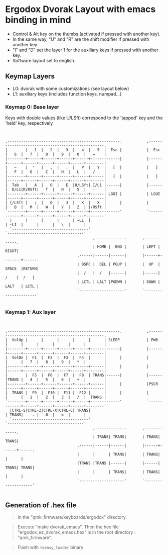 # Ergodox Dvorak Layout with emacs binding in mind
 * Control & Alt key on the thumbs (activated if pressed with another key).
 * In the same way, "U" and "R" are the shift modifier if pressed with another key.
 * "I" and "D" set the layer 1 for the auxiliary keys if pressed with another key.
 * Software layout set to english.

## Keymap Layers
 - L0: dvorak with some customizations (see layout below)
 - L1: auxiliary keys (includes function keys, numpad...)


### Keymap 0: Base layer
Keys with double values (like U/LSft) correspond to the 'tapped' key and the 'held' key, respectively

<pre><code>

,--------------------------------------------------.           ,--------------------------------------------------.
|        |   1  |   2  |   3  |   4  |   5  |  Esc |           |  Esc |   6  |   7  |   8  |   9  |   0  |   =    |
|--------+------+------+------+------+-------------|           |------+------+------+------+------+------+--------|
|   ~    |  '   |   ,  |   .  |   P  |   Y  |   [  |           |   ]  |   F  |   G  |   C  |   H  |   L  |   /    |
|--------+------+------+------+------+------|   {  |           |   }  |------+------+------+------+------+--------|
|  Tab   |   A  |   O  |   E  |U/LSft| I/L1 |------|           |------|  D/L1|R/RSft|   T  |   N  |   S  |   -    |
|--------+------+------+------+------+------| LGUI |           | LGUI |------+------+------+------+------+--------|
| {/LSft |   ;  |   Q  |   J  |   K  |   X  |      |           |      |   B  |   M  |   W  |   V  |   Z  | }/RSft |
`--------+------+------+------+------+-------------'           `-------------+------+------+------+------+--------'
  |      |      |      |      | ~L1  |                                       | ~L1  |      |      |   \  |      |
  `----------------------------------'                                       `----------------------------------'
                                       ,-------------.       ,-------------.
                                       | HOME |  END |       | LEFT | RIGHT|
                                ,------|------|------|       |------+--------+------.
                                | BSPC |  DEL | PGUP |       |  UP  | SPACE  |RETURN|
                                |  /   |  /   |------|       |------|   /    |  /   |
                                | LCTL | LALT |PGDWN |       | DOWN | LALT   | LCTL |
                                `--------------------'       `----------------------'

</pre></code>

### Keymap 1: Aux layer

<pre><code>

,--------------------------------------------------.           ,--------------------------------------------------.
|  VolUp |      |      |      |      |      | SLEEP            | PWR  |      |      |      |      |      |        |
|--------+------+------+------+------+-------------|           |------+------+------+------+------+------+--------|
|  VolDn |  F1  |  F2  |  F3  |  F4  |      |      |           |      |      |   7  |   8  |   9  |   *  |        |
|--------+------+------+------+------+------|      |           |      |------+------+------+------+------+--------|
|        |  F5  |  F6  |  F7  |  F8  | TRANS|------|           |------|TRANS |   4  |   5  |   6  |   +  |        |
|--------+------+------+------+------+------|      |           |PSCR  |------+------+------+------+------+--------|
|  TRANS |  F9  |  F10 |  F11 |  F12 |      |      |           |      |      |   1  |   2  |   3  |   /  |  TRANS |
`--------+------+------+------+------+-------------'           `-------------+------+------+------+------+--------'
  |CTRL-S|CTRL-Z|CTRL-X|CTRL-C| TRANS|                                       | TRANS|    . |   0  |   =  |      |
  `----------------------------------'                                       `----------------------------------'
                                       ,-------------.       ,-------------.
                                       | TRANS| TRANS|       | TRANS| TRANS|
                                ,------|------|------|       |------+------+------.
                                |      |      | TRANS|       | TRANS|      |      |
                                |TRANS |TRANS |------|       |------| TRANS| TRANS|
                                |      |      | TRANS|       | TRANS|      |      |
                                `--------------------'       `--------------------'

</pre></code>



## Generation of .hex file
> In the "qmk_firmware/keyboards/ergodox" directory.

> Execute "make dvorak_emacs". Then the hex file "ergodox_ez_dvorak_emacs.hex" is in the root directory : "qmk_firmware".

> Flash with `teensy_loader` binary
